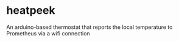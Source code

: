 # heatpeek
An arduino-based thermostat that reports the local temperature to Prometheus via a wifi connection
